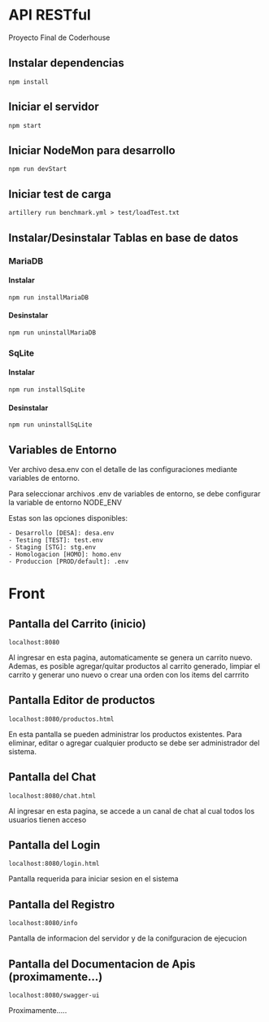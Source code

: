 # API RESTful

Proyecto Final de Coderhouse

## Instalar dependencias

    npm install

## Iniciar el servidor

    npm start

## Iniciar NodeMon para desarrollo

    npm run devStart

## Iniciar test de carga

    artillery run benchmark.yml > test/loadTest.txt

## Instalar/Desinstalar Tablas en base de datos

### MariaDB

#### Instalar
    npm run installMariaDB

#### Desinstalar
    npm run uninstallMariaDB

### SqLite

#### Instalar
    npm run installSqLite

#### Desinstalar
    npm run uninstallSqLite

## Variables de Entorno

Ver archivo desa.env con el detalle de las configuraciones mediante variables de entorno.

Para seleccionar archivos .env de variables de entorno, se debe configurar la variable de entorno NODE_ENV

Estas son las opciones disponibles:

    - Desarrollo [DESA]: desa.env
    - Testing [TEST]: test.env
    - Staging [STG]: stg.env
    - Homologacion [HOMO]: homo.env
    - Produccion [PROD/default]: .env
    
# Front

## Pantalla del Carrito (inicio)

`localhost:8080`

Al ingresar en esta pagina, automaticamente se genera un carrito nuevo. Ademas, es posible agregar/quitar productos al carrito generado, limpiar el carrito y generar uno nuevo o crear una orden con los items del carrrito

## Pantalla Editor de productos

`localhost:8080/productos.html`

En esta pantalla se pueden administrar los productos existentes. Para eliminar, editar o agregar cualquier producto se debe ser administrador del sistema.

## Pantalla del Chat

`localhost:8080/chat.html`

Al ingresar en esta pagina, se accede a un canal de chat al cual todos los usuarios tienen acceso

## Pantalla del Login

`localhost:8080/login.html`

Pantalla requerida para iniciar sesion en el sistema

## Pantalla del Registro

`localhost:8080/info`

Pantalla de informacion del servidor y de la conifguracion de ejecucion

## Pantalla del Documentacion de Apis (proximamente...)

`localhost:8080/swagger-ui`

Proximamente.....